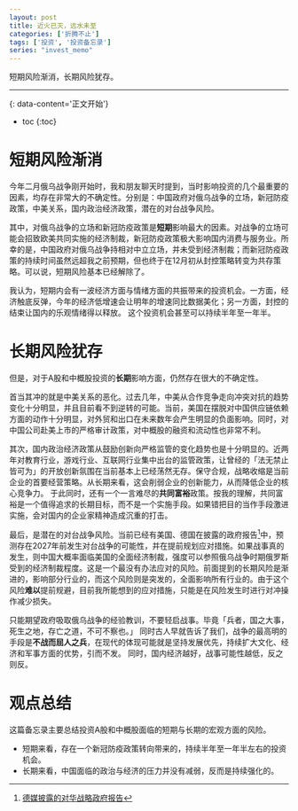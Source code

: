```yaml
---
layout: post
title: 近火已灭，远水未至
categories: ['折腾不止']
tags: ['投资', '投资备忘录']
series: "invest_memo"
---
```

短期风险渐消，长期风险犹存。
<!--more-->

***
{: data-content='正文开始'}

* toc 
{:toc}
# 短期风险渐消
今年二月俄乌战争刚开始时，我和朋友聊天时提到，当时影响投资的几个最重要的因素，均存在非常大的不确定性。分别是：中国政府对俄乌战争的立场，新冠防疫政策，中美关系，国内政治经济政策，潜在的对台战争风险。

其中，对俄乌战争的立场和新冠防疫政策是**短期**影响最大的因素。对战争的立场可能会招致欧美共同实施的经济制裁，新冠防疫政策极大影响国内消费与服务业。所幸的是，中国政府对俄乌战争持相对中立立场，并未受到经济制裁；而新冠防疫政策的持续时间虽然远超我之前预期，但也终于在12月初从封控策略转变为共存策略。可以说，短期风险基本已经解除了。

我认为，短期内会有一波经济方面与情绪方面的共振带来的投资机会。一方面，经济触底反弹，今年的经济低增速会让明年的增速同比数据美化；另一方面，封控的结束让国内的乐观情绪得以释放。 这个投资机会甚至可以持续半年至一年半。

# 长期风险犹存
但是，对于A股和中概股投资的**长期**影响方面，仍然存在很大的不确定性。

首当其冲的就是中美关系的恶化。过去几年，中美从合作竞争走向冲突对抗的趋势变化十分明显，并且目前看不到逆转的可能。当前，美国在摆脱对中国供应链依赖方面的动作十分明显，对外贸和出口在未来数年会产生明显的负面影响。同时，对中国公司赴美上市的严格审计政策，对中概股的融资和流动性也非常不利。

其次，国内政治经济政策从鼓励创新向严格监管的变化趋势也是十分明显的。近两年对教育行业，游戏行业、互联网行业集中出台的监管政策，让曾经的「法无禁止皆可为」的开放创新氛围在当前基本上已经荡然无存。保守合规，战略收缩是当前企业的首要经营策略。从长期来看，这会削弱企业的创新能力，从而降低企业的核心竞争力。
于此同时，还有一个一言难尽的**共同富裕**政策。按我的理解，共同富裕是一个值得追求的长期目标，而不是一个实施手段。如果错把目的当作手段激进实施，会对国内的企业家精神造成沉重的打击。

最后，是潜在的对台战争风险。当前已经有美国、德国在披露的政府报告[^1]中，预测存在2027年前发生对台战争的可能性，并在提前规划应对措施。如果战事真的发生，则中国大概率面临美国的全面经济制裁，强度可以参照俄乌战争时期俄罗斯受到的经济制裁程度。这是一个最没有办法应对的风险。前面提到的长期风险是渐进的，影响部分行业的，而这个风险则是突发的，全面影响所有行业的。由于这个风险**难以**提前规避，目前我所能想到的应对措施，只能是在风险发生时进行对冲操作减少损失。

只能期望政府吸取俄乌战争的经验教训，不要轻启战事。毕竟「兵者，国之大事，死生之地，存亡之道，不可不察也。」 同时古人早就告诉了我们，战争的最高明的手段是**不战而屈人之兵**，在现代的体现可能就是坚持发展优先，持续扩大文化、经济和军事方面的优势，引而不发。 同时，国内经济越好，战事可能性越低，反之则反。

# 观点总结
这篇备忘录主要总结投资A股和中概股面临的短期与长期的宏观方面的风险。
- 短期来看，存在一个新冠防疫政策转向带来的，持续半年至一年半左右的投资机会。
- 长期来看，中国面临的政治与经济的压力并没有减弱，反而是持续强化的。

[^1]:[德媒披露的对华战略政府报告](http://b23.tv/q6rzI7K "德媒披露的对华战略政府报告")